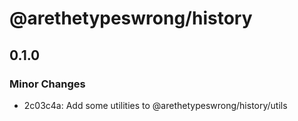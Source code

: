 # @arethetypeswrong/history

## 0.1.0

### Minor Changes

- 2c03c4a: Add some utilities to @arethetypeswrong/history/utils
